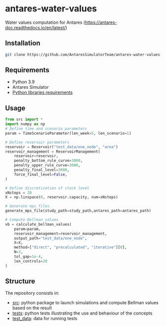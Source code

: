 # antares-water-values
Water values computation for Antares (https://antares-doc.readthedocs.io/en/latest/)

## Installation
```bash
git clone https://github.com/AntaresSimulatorTeam/antares-water-values.git
```
## Requirements
* Python 3.9
* Antares Simulator
* [Python libraries requirements](requirements.txt)

## Usage

```python
from src import *
import numpy as np 
# Define time and scenario parameters
param = TimeScenarioParameter(len_week=5, len_scenario=1)

# Define reservoir parameters
reservoir = Reservoir("test_data/one_node", "area")
reservoir_management = ReservoirManagement(
    reservoir=reservoir,
    penalty_bottom_rule_curve=3000,
    penalty_upper_rule_curve=3000,
    penalty_final_level=3000,
    force_final_level=False,
)

# Define discretization of stock level
xNsteps = 20
X = np.linspace(0, reservoir.capacity, num=xNsteps)

# Generate mps files 
generate_mps_file(study_path=study_path,antares_path=antares_path)

# Compute Bellman values 
vb = calculate_bellman_values(
    param=param,
    reservoir_management=reservoir_management,
    output_path="test_data/one_node",
    X=X,
    method=["direct", "precalculated", "iterative"][0],
    N=3,
    tol_gap=1e-4,
    len_controls=20
)

```
## Structure

The repository consists in:
- [src](./src):
  python package to launch simulations and compute Bellman values based on the result
- [tests](./tests):
  python tests illustrating the use and behaviour of the concepts
- [test_data](./test_data): data for running tests
